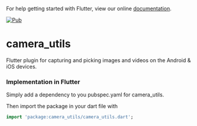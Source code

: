 For help getting started with Flutter, view our online
[documentation](https://flutter.io/).


[![Pub](https://img.shields.io/badge/Pub-0.1.1-orange.svg?style=flat-square)](https://pub.dartlang.org/packages/camera_utils)



# camera_utils

Flutter plugin for capturing and picking images and videos on the Android &amp; iOS devices.

### Implementation in Flutter

Simply add a dependency to you pubspec.yaml for camera_utils.

Then import the package in your dart file with

```dart
import 'package:camera_utils/camera_utils.dart';
```


